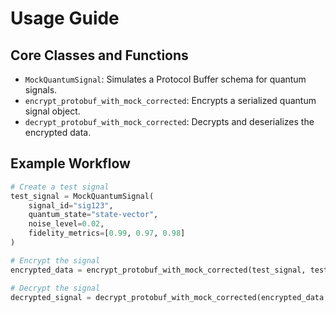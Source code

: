 
# Usage Guide

## Core Classes and Functions
- `MockQuantumSignal`: Simulates a Protocol Buffer schema for quantum signals.
- `encrypt_protobuf_with_mock_corrected`: Encrypts a serialized quantum signal object.
- `decrypt_protobuf_with_mock_corrected`: Decrypts and deserializes the encrypted data.

## Example Workflow
```python
# Create a test signal
test_signal = MockQuantumSignal(
    signal_id="sig123",
    quantum_state="state-vector",
    noise_level=0.02,
    fidelity_metrics=[0.99, 0.97, 0.98]
)

# Encrypt the signal
encrypted_data = encrypt_protobuf_with_mock_corrected(test_signal, test_key)

# Decrypt the signal
decrypted_signal = decrypt_protobuf_with_mock_corrected(encrypted_data, test_key)
```
